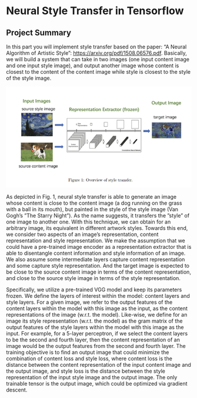 # Neural Style Transfer in Tensorflow

## Project Summary

In this part you will implement style transfer based on the paper: “A Neural Algorithm of Artistic Style”: https://arxiv.org/pdf/1508.06576.pdf.
Basically, we will build a system that can take in two images (one input content image and one input style image), and output another image whose content is closest to the content of the content image while style is closest to the style of the style image.

![Alt text](image.png)

As depicted in Fig. 1, neural style transfer is able to generate an image whose content is close to the content image (a dog running on the grass with a ball in its mouth), but painted in the style of the style image (Van Gogh’s ”The Starry Night”). As the name suggests, it transfers the ”style” of one image to another one. With this technique, we can obtain for an arbitrary image, its equivalent in different artwork styles. Towards this end, we consider two aspects of an image’s representation, content representation and style representation. We make the assumption that we could have a pre-trained image encoder as a representation extractor that is able to disentangle content information and style information of an image. We also assume some intermediate layers capture content representation and some capture style representation. And the target image is expected to be close to the source content image in terms of the content representation, and close to the source style image in terms of the style representation.

Specifically, we utilize a pre-trained VGG model and keep its parameters frozen. We define the layers of interest within the model: content layers and style layers. For a given image, we refer to the output features of the content layers within the model with this image as the input, as the content representations of the image (w.r.t. the model). Like-wise, we define for an image its style representation (w.r.t. the model) as the gram matrix of the output features of the style layers within the model with this image as the input. For example, for a 5-layer perceptron, if we select the content layers to be the second and fourth layer, then
the content representation of an image would be the output features from the second and fourth layer. The training objective is to find an output image that could minimize the combination of content loss and style loss, where content loss is the distance between the content representation of the input content image and the output image, and style loss is the distance between the style representation of the input style image and the output image. The only trainable tensor is the output image, which could be optimized via gradient descent.
